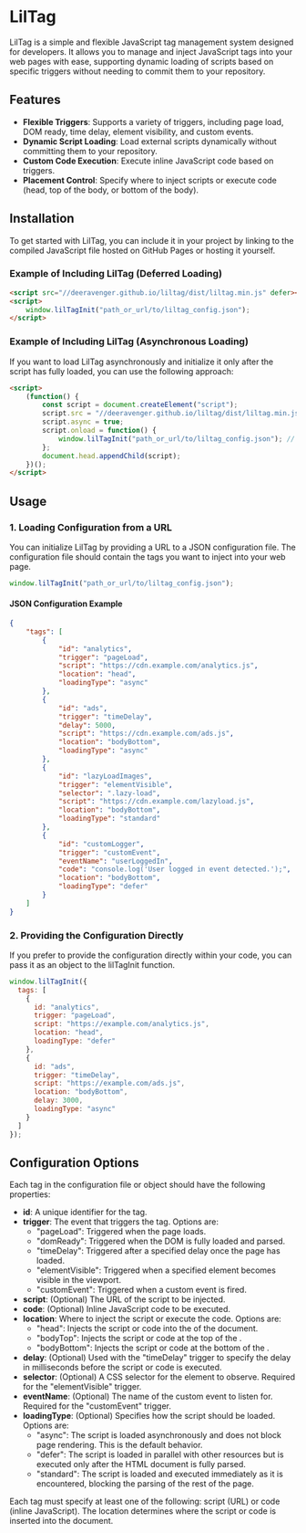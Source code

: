 # LilTag

LilTag is a simple and flexible JavaScript tag management system designed for developers. It allows you to manage and inject JavaScript tags into your web pages with ease, supporting dynamic loading of scripts based on specific triggers without needing to commit them to your repository.

## Features

- **Flexible Triggers**: Supports a variety of triggers, including page load, DOM ready, time delay, element visibility, and custom events.
- **Dynamic Script Loading**: Load external scripts dynamically without committing them to your repository.
- **Custom Code Execution**: Execute inline JavaScript code based on triggers.
- **Placement Control**: Specify where to inject scripts or execute code (head, top of the body, or bottom of the body).

## Installation

To get started with LilTag, you can include it in your project by linking to the compiled JavaScript file hosted on GitHub Pages or hosting it yourself.

### Example of Including LilTag (Deferred Loading)

```html
<script src="//deeravenger.github.io/liltag/dist/liltag.min.js" defer></script>
<script>
    window.lilTagInit("path_or_url/to/liltag_config.json");
</script>
```

### Example of Including LilTag (Asynchronous Loading)
If you want to load LilTag asynchronously and initialize it only after the script has fully loaded, you can use the following approach:

```html
<script>
    (function() {
        const script = document.createElement("script");
        script.src = "//deeravenger.github.io/liltag/dist/liltag.min.js";
        script.async = true;
        script.onload = function() {
            window.lilTagInit("path_or_url/to/liltag_config.json"); // Update with the correct configuration file path
        };
        document.head.appendChild(script);
    })();
</script>
```

## Usage

### 1. Loading Configuration from a URL
You can initialize LilTag by providing a URL to a JSON configuration file. The configuration file should contain the tags you want to inject into your web page.

```javascript
window.lilTagInit("path_or_url/to/liltag_config.json");
```

#### JSON Configuration Example
```json
{
    "tags": [
        {
            "id": "analytics",
            "trigger": "pageLoad",
            "script": "https://cdn.example.com/analytics.js",
            "location": "head",
            "loadingType": "async"
        },
        {
            "id": "ads",
            "trigger": "timeDelay",
            "delay": 5000,
            "script": "https://cdn.example.com/ads.js",
            "location": "bodyBottom",
            "loadingType": "async"
        },
        {
            "id": "lazyLoadImages",
            "trigger": "elementVisible",
            "selector": ".lazy-load",
            "script": "https://cdn.example.com/lazyload.js",
            "location": "bodyBottom",
            "loadingType": "standard"
        },
        {
            "id": "customLogger",
            "trigger": "customEvent",
            "eventName": "userLoggedIn",
            "code": "console.log('User logged in event detected.');",
            "location": "bodyBottom",
            "loadingType": "defer"
        }
    ]
}
```

### 2. Providing the Configuration Directly
If you prefer to provide the configuration directly within your code, you can pass it as an object to the lilTagInit function.

```javascript
window.lilTagInit({
  tags: [
    {
      id: "analytics",
      trigger: "pageLoad",
      script: "https://example.com/analytics.js",
      location: "head",
      loadingType: "defer"
    },
    {
      id: "ads",
      trigger: "timeDelay",
      script: "https://example.com/ads.js",
      location: "bodyBottom",
      delay: 3000,
      loadingType: "async"
    }
  ]
});
```

## Configuration Options
Each tag in the configuration file or object should have the following properties:

- **id**: A unique identifier for the tag.
- **trigger**: The event that triggers the tag. Options are:
  - "pageLoad": Triggered when the page loads.
  - "domReady": Triggered when the DOM is fully loaded and parsed.
  - "timeDelay": Triggered after a specified delay once the page has loaded.
  - "elementVisible": Triggered when a specified element becomes visible in the viewport.
  - "customEvent": Triggered when a custom event is fired.
- **script**: (Optional) The URL of the script to be injected.
- **code**: (Optional) Inline JavaScript code to be executed.
- **location**: Where to inject the script or execute the code. Options are:
  - "head": Injects the script or code into the <head> of the document.
  - "bodyTop": Injects the script or code at the top of the <body>.
  - "bodyBottom": Injects the script or code at the bottom of the <body>.
- **delay**: (Optional) Used with the "timeDelay" trigger to specify the delay in milliseconds before the script or code is executed.
- **selector**: (Optional) A CSS selector for the element to observe. Required for the "elementVisible" trigger.
- **eventName**: (Optional) The name of the custom event to listen for. Required for the "customEvent" trigger.
- **loadingType**: (Optional) Specifies how the script should be loaded. Options are:
  - "async": The script is loaded asynchronously and does not block page rendering. This is the default behavior.
  - "defer": The script is loaded in parallel with other resources but is executed only after the HTML document is fully parsed.
  - "standard": The script is loaded and executed immediately as it is encountered, blocking the parsing of the rest of the page.

Each tag must specify at least one of the following: script (URL) or code (inline JavaScript). The location determines where the script or code is inserted into the document.